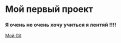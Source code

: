 # Мой первый проект 

### Я очень не очень хочу учиться я лентяй !!!!

[Мой Git](https://github.com/Hugo1992Race/)
